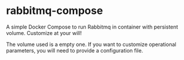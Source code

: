 # rabbitmq-compose

A simple Docker Compose to run Rabbitmq in container with persistent volume. Customize at your will!

The volume used is a empty one. If you want to customize operational parameters, you will need to provide a configuration file.